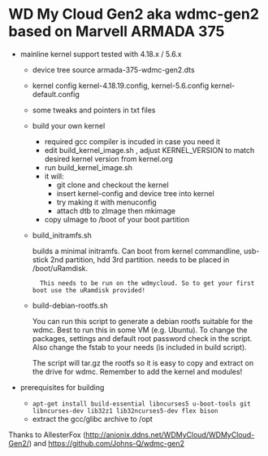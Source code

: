 # WD My Cloud Gen2 aka wdmc-gen2 based on Marvell ARMADA 375 ##

* mainline kernel support
	tested with 4.18.x / 5.6.x
	- device tree source
		armada-375-wdmc-gen2.dts
	- kernel config
		kernel-4.18.19.config, kernel-5.6.config kernel-default.config
	- some tweaks and pointers in txt files
	- build your own kernel
		- required gcc compiler is incuded in case you need it
		- edit build_kernel_image.sh , adjust KERNEL_VERSION to match desired kernel version from kernel.org
		- run build_kernel_image.sh
		- it will:
			- git clone and checkout the kernel 
			- insert kernel-config and device tree into kernel
			- try making it with menuconfig 
			- attach dtb to zImage then mkimage
		- copy uImage to /boot of your boot partition

	- build_initramfs.sh
		
		builds a minimal initramfs.  Can boot from kernel commandline,
		usb-stick 2nd partition, hdd 3rd partition.
		needs to be placed in /boot/uRamdisk.

        	This needs to be run on the wdmycloud. So to get your first boot use the uRamdisk provided!
	- build-debian-rootfs.sh
		
		You can run this script to generate a debian rootfs suitable for the wdmc. Best to run this in some VM (e.g. Ubuntu).
		To change the packages, settings and default root password check in the script. Also change the fstab to your needs (is included in build script).
		
		The script will tar.gz the rootfs so it is easy to copy and extract on the drive for wdmc. Remember to add the kernel and modules!
		
* prerequisites for building 
	- `apt-get install build-essential libncurses5 u-boot-tools git libncurses-dev lib32z1 lib32ncurses5-dev flex bison`
	- extract the gcc/glibc archive to /opt
		
Thanks to AllesterFox (http://anionix.ddns.net/WDMyCloud/WDMyCloud-Gen2/) and https://github.com/Johns-Q/wdmc-gen2
